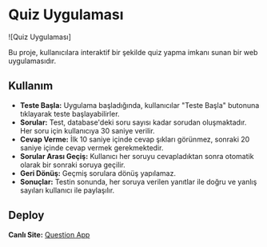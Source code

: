 # Quiz Uygulaması

![Quiz Uygulaması]

Bu proje, kullanıcılara interaktif bir şekilde quiz yapma imkanı sunan bir web uygulamasıdır.

## Kullanım

- **Teste Başla:** Uygulama başladığında, kullanıcılar "Teste Başla" butonuna tıklayarak teste başlayabilirler.
- **Sorular:** Test, database'deki soru sayısı kadar sorudan oluşmaktadır. Her soru için kullanıcıya 30 saniye verilir.
- **Cevap Verme:** İlk 10 saniye içinde cevap şıkları görünmez, sonraki 20 saniye içinde cevap vermek gerekmektedir.
- **Sorular Arası Geçiş:** Kullanıcı her soruyu cevapladıktan sonra otomatik olarak bir sonraki soruya geçilir.
- **Geri Dönüş:** Geçmiş sorulara dönüş yapılamaz.
- **Sonuçlar:** Testin sonunda, her soruya verilen yanıtlar ile doğru ve yanlış sayıları kullanıcı ile paylaşılır.

## Deploy

**Canlı Site:** [Question App](https://question-app-three.vercel.app/)
